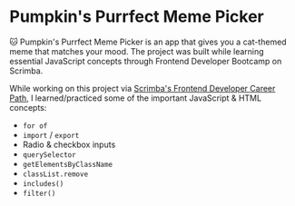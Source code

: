 # Pumpkin's Purrfect Meme Picker

🐱 Pumpkin's Purrfect Meme Picker is an app that gives you a cat-themed meme that matches your mood. The project was built while learning essential JavaScript concepts through Frontend Developer Bootcamp on Scrimba.

While working on this project via [Scrimba's Frontend Developer Career Path](https://scrimba.com/learn/frontend), I learned/practiced some of the important JavaScript & HTML concepts:

- `for of`
- `import` / `export`
- Radio & checkbox inputs
- `querySelector`
- `getElementsByClassName`
- `classList.remove`
- `includes()`
- `filter()`
